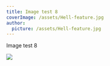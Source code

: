 ```yaml
---
title: Image test 8
coverImage: /assets/Hell-feature.jpg
author:
  picture: /assets/Hell-feature.jpg
---
```

Image test 8

![](/assets/enlistedimage02.jpg)